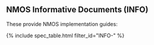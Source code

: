 ## NMOS Informative Documents (INFO)

These provide NMOS implementation guides:

{% include spec_table.html filter_id="INFO-" %}

